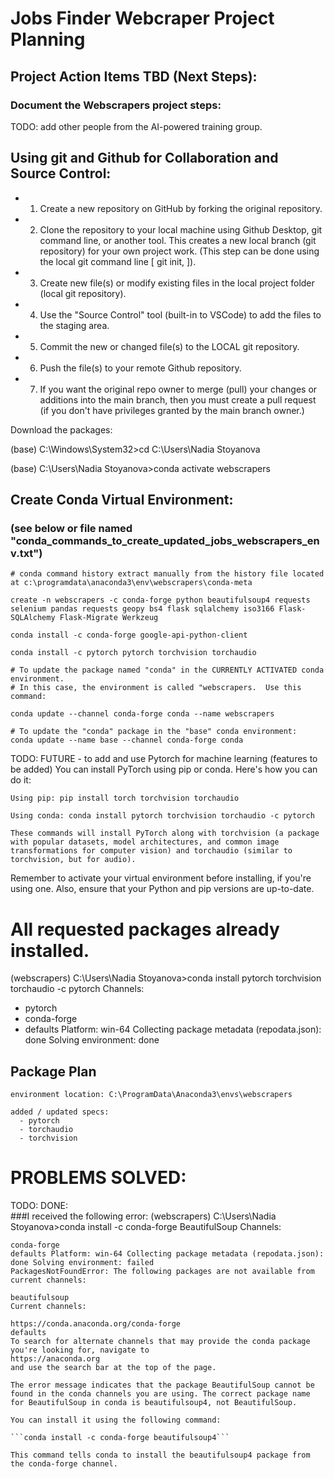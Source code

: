 # Jobs Finder Webcraper Project Planning

## Project Action Items TBD (Next Steps): 
### Document the Webscrapers project steps:

TODO: add other people from the AI-powered training group. 



## Using git and Github for Collaboration and Source Control:
- 1. Create a new repository on GitHub by forking the original repository.
- 2. Clone the repository to your local machine using Github Desktop, git command line, or another tool.
     This creates a new local branch (git repository) for your own project work.
     (This step can be done using the local git command line [ git init, ]).
- 3. Create new file(s) or modify existing files in the local project folder (local git repository).
- 4. Use the "Source Control" tool (built-in to VSCode) to add the files to the staging area.
- 5. Commit the new or changed file(s) to the LOCAL git repository.
- 6. Push the file(s) to your remote Github repository.
- 7. If you want the original repo owner to merge (pull) your changes or additions into the main branch, then you must create a pull request (if you don't have privileges granted by the main branch owner.)

Download the packages: 

(base) C:\Windows\System32>cd C:\Users\Nadia Stoyanova

(base) C:\Users\Nadia Stoyanova>conda activate webscrapers

## Create Conda Virtual Environment:  
### (see below or file named "conda_commands_to_create_updated_jobs_webscrapers_env.txt")

    # conda command history extract manually from the history file located at c:\programdata\anaconda3\env\webscrapers\conda-meta

    create -n webscrapers -c conda-forge python beautifulsoup4 requests selenium pandas requests geopy bs4 flask sqlalchemy iso3166 Flask-SQLAlchemy Flask-Migrate Werkzeug 

    conda install -c conda-forge google-api-python-client 

    conda install -c pytorch pytorch torchvision torchaudio 

    # To update the package named "conda" in the CURRENTLY ACTIVATED conda environment.  
    # In this case, the environment is called "webscrapers.  Use this command: 

    conda update --channel conda-forge conda --name webscrapers

    # To update the "conda" package in the "base" conda environment:
    conda update --name base --channel conda-forge conda 


TODO: FUTURE - to add and use Pytorch for machine learning (features to be added)
  You can install PyTorch using pip or conda. Here's how you can do it:

    Using pip: pip install torch torchvision torchaudio

    Using conda: conda install pytorch torchvision torchaudio -c pytorch

    These commands will install PyTorch along with torchvision (a package with popular datasets, model architectures, and common image transformations for computer vision) and torchaudio (similar to torchvision, but for audio).

  Remember to activate your virtual environment before installing, if you're using one. 
  Also, ensure that your Python and pip versions are up-to-date.
  # All requested packages already installed.

  (webscrapers) C:\Users\Nadia Stoyanova>conda install pytorch torchvision torchaudio -c pytorch
  Channels:
  - pytorch
  - conda-forge
  - defaults
  Platform: win-64
  Collecting package metadata (repodata.json): done
  Solving environment: done

  ## Package Plan ##

    environment location: C:\ProgramData\Anaconda3\envs\webscrapers

    added / updated specs:
      - pytorch
      - torchaudio
      - torchvision

# PROBLEMS SOLVED:
TODO: DONE:  
###I received the following error: (webscrapers) C:\Users\Nadia Stoyanova>conda install -c conda-forge BeautifulSoup Channels:

    conda-forge
    defaults Platform: win-64 Collecting package metadata (repodata.json): done Solving environment: failed
    PackagesNotFoundError: The following packages are not available from current channels:

    beautifulsoup
    Current channels:

    https://conda.anaconda.org/conda-forge
    defaults
    To search for alternate channels that may provide the conda package you're looking for, navigate to
    https://anaconda.org
    and use the search bar at the top of the page.

    The error message indicates that the package BeautifulSoup cannot be found in the conda channels you are using. The correct package name for BeautifulSoup in conda is beautifulsoup4, not BeautifulSoup.

    You can install it using the following command:

    ```conda install -c conda-forge beautifulsoup4```

    This command tells conda to install the beautifulsoup4 package from the conda-forge channel.
